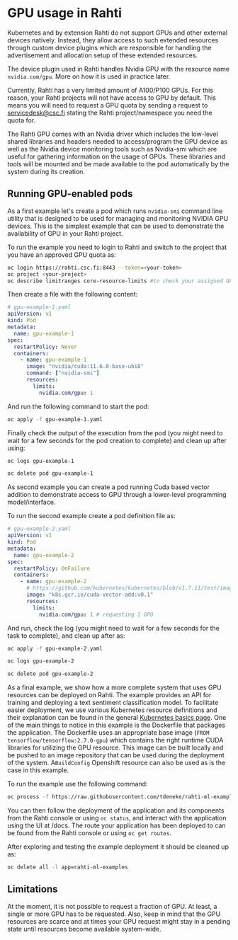 # GPU usage in Rahti

Kubernetes and by extension Rahti do not support GPUs and other external devices natively. Instead, they allow access to such extended resources through custom device plugins which are responsible for handling the advertisement and allocation setup of these extended resources.

The device plugin used in Rahti handles Nvidia GPU with the resource name `nvidia.com/gpu`. More on how it is used in practice later.

Currently, Rahti has a very limited amount of A100/P100 GPUs. For this reason, your Rahti projects will not have access to GPU by default. This means you will need to request a GPU quota by sending a request to servicedesk@csc.fi stating the Rahti project/namespace you need the quota for.

The Rahti GPU comes with an Nvidia driver which includes the low-level shared libraries and headers needed to access/program the GPU device as well as the Nvidia device monitoring tools such as Nvidia-smi which are useful for gathering information on the usage of GPUs. These libraries and tools will be mounted and be made available to the pod automatically by the system during its creation.

## Running GPU-enabled pods

As a first example let's create a pod which runs `nvidia-smi` command line utility that is designed to be used for managing and monitoring NVIDIA GPU devices. This is the simplest example that can be used to demonstrate the availability of GPU in your Rahti project.

To run the example you need to login to Rahti and switch to the project that you have an approved GPU quota as: 

```bash
oc login https://rahti.csc.fi:8443 --token=<your-token>
oc project <your-project>
oc describe limitranges core-resource-limits #to check your assigned GPU qouta
``` 

Then create a file with the following content: 

```yaml
# gpu-example-1.yaml
apiVersion: v1
kind: Pod
metadata:
  name: gpu-example-1
spec:
  restartPolicy: Never
  containers:
    - name: gpu-example-1
      image: "nvidia/cuda:11.6.0-base-ubi8"
      command: ["nvidia-smi"]
      resources:
        limits:
          nvidia.com/gpu: 1
```

And run the following command to start the pod: 
```bash
oc apply -f gpu-example-1.yaml
```

Finally check the output of the execution from the pod (you might need to wait for a few seconds for the pod creation to complete) and clean up after using: 
```bash
oc logs gpu-example-1
```
```bash
oc delete pod gpu-example-1
```

As second example you can create a pod running Cuda based vector addition to demonstrate access to GPU through a lower-level programming model/interface.

To run the second example create a pod definition file as:

```yaml
# gpu-example-2.yaml
apiVersion: v1
kind: Pod
metadata:
  name: gpu-example-2
spec:
  restartPolicy: OnFailure
  containers:
    - name: gpu-example-2
      # https://github.com/kubernetes/kubernetes/blob/v1.7.11/test/images/nvidia-cuda/Dockerfile
      image: "k8s.gcr.io/cuda-vector-add:v0.1"
      resources:
        limits:
          nvidia.com/gpu: 1 # requesting 1 GPU
```

And run, check the log (you might need to wait for a few seconds for the task to complete), and clean up after as:

```bash
oc apply -f gpu-example-2.yaml
```
```bash
oc logs gpu-example-2
```
```bash
oc delete pod gpu-example-2
```

As a final example, we show how a more complete system that uses GPU resources can be deployed on Rahti. The example provides an API for training and deploying a text sentiment classification model. To facilitate easier deployment, we use various Kubernetes resource definitions and their explanation can be found in the general [Kubernetes basics page](concepts.md).  One of the main things to notice in this example is the Dockerfile that packages the application. The Dockerfile uses an appropriate base image (`FROM tensorflow/tensorflow:2.7.0-gpu`) which contains the right runtime CUDA libraries for utilizing the GPU resource. This image can be built locally and be pushed to an image repository that can be used during the deployment of the system. A`BuildConfig` Openshift resource can also be used as is the case in this example.

To run the example use the following command: 
```bash
oc process -f https://raw.githubusercontent.com/tdeneke/rahti-ml-examples/tf2-imdb-cuda/rahti-ml-example-cuda-template.yaml | oc create -f -
```

You can then follow the deployment of the application and its components from the Rahti console or using `oc status`, and interact with the application using the UI at <your-application-route>/docs. The route your application has been deployed to can be found from the Rahti console or using `oc get routes`.

After exploring and testing the example deployment it should be cleaned up as:
```bash
oc delete all -l app=rahti-ml-examples
```

## Limitations 
At the moment, it is not possible to request a fraction of GPU. At least, a single or more GPU has to be requested. Also, keep in mind that the GPU resources are scarce and at times your GPU request might stay in a pending state until resources become available system-wide.
